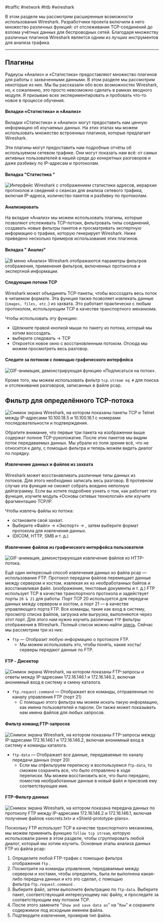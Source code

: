 #traffic #network #htb #wireshark 

В этом разделе мы рассмотрим расширенные возможности использования Wireshark. Разработчики проекта включили в него множество различных функций: от отслеживания TCP-соединений до взлома учётных данных для беспроводных сетей. Благодаря множеству различных плагинов Wireshark является одним из лучших инструментов для анализа трафика.

---

## Плагины

Радиусы «Анализ» и «Статистика» предоставляют множество плагинов для работы с захваченными данными. В этом разделе мы рассмотрим некоторые из них. Мы бы рассказали обо всех возможностях Wireshark, но, к сожалению, это просто невозможно сделать в рамках вводного модуля. Я призываю всех экспериментировать и пробовать что-то новое в процессе обучения.

#### Вкладки «Статистика» и «Анализ»

Вкладки «Статистика» и «Анализ» могут предоставить нам ценную информацию об изучаемых данных. На этих этапах мы можем использовать множество встроенных плагинов, которые предлагает Wireshark.

Эти плагины могут предоставить нам подробные отчёты об используемом сетевом трафике. Они могут показать нам всё: от самых активных пользователей в нашей среде до конкретных разговоров и даже разбивку по IP-адресам и протоколам.

#### Вкладка "Статистика "

![Интерфейс Wireshark с отображением статистики адресов, иерархии протоколов и сведений о сеансах для анализа сетевого трафика, включая IP-адреса, количество пакетов и разбивку по протоколам.](https://academy.hackthebox.com/storage/modules/81/wireshark-statistics.png)

#### Анализировать

На вкладке «Анализ» мы можем использовать плагины, которые позволяют отслеживать TCP-потоки, фильтровать типы соединений, создавать новые фильтры пакетов и просматривать экспертную информацию о трафике, которую генерирует Wireshark. Ниже приведено несколько примеров использования этих плагинов.

#### Вкладка " Анализ"

![В меню «Анализ» Wireshark отображаются параметры фильтров отображения, применения фильтров, включенных протоколов и экспертной информации.](https://academy.hackthebox.com/storage/modules/81/analyze.png)

#### Следующие потоки TCP

Wireshark может объединять TCP-пакеты, чтобы воссоздать весь поток в читаемом формате. Эта функция также позволяет извлекать данные (`images, files, etc.`) из захвата. Это работает практически с любым протоколом, использующим TCP в качестве транспортного механизма.

Чтобы использовать эту функцию:

- Щёлкните правой кнопкой мыши по пакету из потока, который мы хотим воссоздать.
- выберите следовать → TCP
- Откроется новое окно с восстановленным потоком. Отсюда мы можем просмотреть весь разговор.

#### Следите за потоком с помощью графического интерфейса

![GIF-анимация, демонстрирующая функцию «Подписаться на поток».](https://academy.hackthebox.com/storage/modules/81/follow-tcp.gif)

Кроме того, мы можем использовать фильтр `tcp.stream eq #` для поиска и отслеживания разговоров, записанных в файле pcap.

## Фильтр для определённого TCP-потока

![Снимок экрана Wireshark, на котором показаны пакеты TCP и Telnet между IP-адресами 10.100.18.5 и 10.100.16.1 с номерами последовательности и подтверждения.](https://academy.hackthebox.com/storage/modules/81/tcp-stream.gif)

Обратите внимание, что первые три пакета на изображении выше содержат полное TCP-рукопожатие. После этих пакетов мы видим поток передаваемых данных. Мы убрали из поля зрения всё, что не относится к делу, с помощью фильтра и теперь можем видеть диалог по порядку.

#### Извлечение данных и файлов из захвата

Wireshark может восстанавливать различные типы данных из потоков. Для этого необходимо записать весь разговор. В противном случае эта функция не сможет собрать воедино неполную дейтаграмму. Если вы хотите подробнее узнать о том, как работает эта функция, изучите модуль «Основы сетевых технологий» или изучите фрагментацию TCP/IP.

Чтобы извлечь файлы из потока:

- остановите свой захват.
- Выберите «Файл» → «Экспорт» → , затем выберите формат протокола для извлечения данных.
- (DICOM, HTTP, SMB и т. д.)

#### Извлечение файлов из графического интерфейса пользователя

![GIF-анимация, демонстрирующая извлечение файлов из HTTP-потока.](https://academy.hackthebox.com/storage/modules/81/extract-http.gif)

Ещё один интересный способ извлечения данных из файла pcap — использование FTP. Протокол передачи файлов перемещает данные между сервером и хостом, извлекая их из необработанных байтов и восстанавливая файл. (изображение, текстовые документы и т. д.) FTP использует TCP в качестве транспортного протокола и задействует порты `20 & 21` для работы. Порт TCP 20 используется для передачи данных между сервером и хостом, а порт 21 — в качестве управляющего порта FTP. Все команды, такие как вход в систему, просмотр списка файлов, загрузка или выгрузка, выполняются через этот порт. Для этого нам нужно изучить различные `FTP` фильтры отображения в Wireshark. Полный список можно найти [здесь](https://www.wireshark.org/docs/dfref/f/ftp.html). Сейчас мы рассмотрим три из них:

- `ftp` — Отобразит любую информацию о протоколе FTP.
    - Мы можем использовать это, чтобы понять, какие хосты/серверы передают данные по FTP.

#### FTP - Дисектор

![Снимок экрана Wireshark, на котором показаны FTP-запросы и ответы между IP-адресами 172.16.146.1 и 172.16.146.2, включая анонимный вход в систему и смену каталога.](https://academy.hackthebox.com/storage/modules/81/ftp-disector.png)

- `ftp.request.command` — Отображает все команды, отправленные по каналу управления FTP (порт 21)
    - С помощью этого фильтра мы можем искать такую информацию, как имена пользователей и пароли. Он также может показывать нам имена файлов для любых запросов.

#### Фильтр команд FTP-запросов

![Снимок экрана Wireshark, на котором показаны FTP-запросы между IP-адресами 172.16.146.1 и 172.16.146.2, включая анонимный вход в систему и команды каталога.](https://academy.hackthebox.com/storage/modules/81/ftp-request-command.png)

- `ftp-data` — Отображает все данные, передаваемые по каналу передачи данных (порт 20)
    - Если мы отфильтруем переписку и воспользуемся `ftp-data`, то сможем сохранить все, что было отправлено в ходе переписки. Мы можем восстановить все, что было передано, поместив необработанные данные в новый файл и присвоив ему соответствующее имя.

#### FTP-Фильтр данных

![Снимок экрана Wireshark, на котором показана передача данных по протоколу FTP между IP-адресами 172.16.146.2 и 172.16.146.1, включая получение файлов «secrets.txt» и «Shield-prototype-plans».](https://academy.hackthebox.com/storage/modules/81/ftp-data.png)

Поскольку FTP использует TCP в качестве транспортного механизма, мы можем применить функцию `follow tcp stream`, которую использовали ранее в этом разделе, чтобы сгруппировать любой диалог, который мы хотим изучить. Основные этапы анализа данных FTP из файла pcap:

1. Определите любой FTP-трафик с помощью фильтра отображения `ftp` .
2. Посмотрите на команды управления, передаваемые между сервером и хостами, чтобы определить, была ли выполнена какая-либо передача данных и кто это сделал, с помощью фильтра `ftp.request.command` .
3. Выберите файл, затем выполните фильтрацию по `ftp-data`. Выберите пакет, соответствующий интересующему нас файлу, и проследите за соответствующим ему потоком TCP.
4. После этого замените "`Show and save data as`" на "`Raw`" и сохраните содержимое под исходным именем файла.
5. Подтвердите извлечение, проверив тип файла.